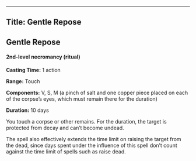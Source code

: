 -------------------------
Title: Gentle Repose
-------------------------

## Gentle Repose

#### 2nd-level necromancy (ritual)


**Casting Time:** 1 action

**Range:** Touch

**Components:** V, S, M (a pinch of salt and one copper
piece placed on each of the corpse’s eyes, which must remain there for
the duration)

**Duration:** 10 days


You touch a corpse or other remains. For the duration, the target is
protected from decay and can’t become undead.

The spell also effectively extends the time limit on raising the target
from the dead, since days spent under the influence of this spell don’t
count against the time limit of spells such as raise
dead.


